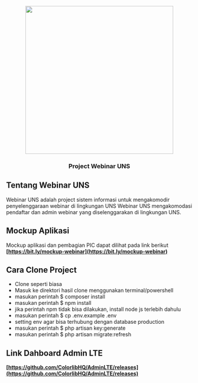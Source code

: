 <p align="center"><img src="https://i2.wp.com/uns.ac.id/id/wp-content/uploads/Logo-UNS-Biru.png?w=350&ssl=1" width="400"></p>
<h3 align="center">Project Webinar UNS</h3>

## Tentang Webinar UNS

Webinar UNS adalah project sistem informasi untuk mengakomodir penyelenggaraan webinar di lingkungan UNS
Webinar UNS mengakomodasi pendaftar dan admin webinar yang diselenggarakan di lingkungan UNS.

## Mockup Aplikasi

Mockup aplikasi dan pembagian PIC dapat dilihat pada link berikut  **[https://bit.ly/mockup-webinar](https://bit.ly/mockup-webinar)**

## Cara Clone Project

- Clone seperti biasa
- Masuk ke direktori hasil clone menggunakan terminal/powershell
- masukan perintah $ composer install
- masukan perintah $ npm install
- jika perintah npm tidak bisa dilakukan, install node js terlebih dahulu
- masukan perintah $ cp .env.example .env
- setting env agar bisa terhubung dengan database production
- masukan perintah $ php artisan key:generate
- masukan perintah $ php artisan migrate:refresh

## Link Dahboard Admin LTE

**[https://github.com/ColorlibHQ/AdminLTE/releases](https://github.com/ColorlibHQ/AdminLTE/releases)**


